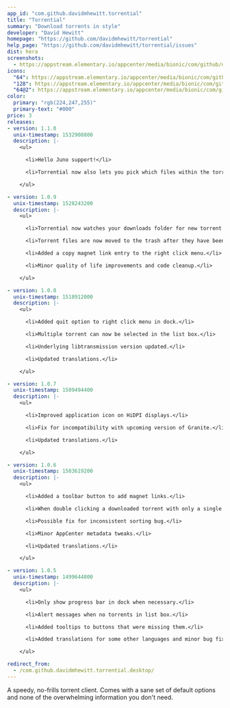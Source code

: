```yaml
---
app_id: "com.github.davidmhewitt.torrential"
title: "Torrential"
summary: "Download torrents in style"
developer: "David Hewitt"
homepage: "https://github.com/davidmhewitt/torrential"
help_page: "https://github.com/davidmhewitt/torrential/issues"
dist: hera
screenshots:
  - https://appstream.elementary.io/appcenter/media/bionic/com/github/davidmhewitt.torrential/E9C1A8D70B40844189AFD96783CD0195/screenshots/image-1_orig.png
icons:
  "64": https://appstream.elementary.io/appcenter/media/bionic/com/github/davidmhewitt.torrential/E9C1A8D70B40844189AFD96783CD0195/icons/64x64/com.github.davidmhewitt.torrential_com.github.davidmhewitt.torrential.png
  "128": https://appstream.elementary.io/appcenter/media/bionic/com/github/davidmhewitt.torrential/E9C1A8D70B40844189AFD96783CD0195/icons/128x128/com.github.davidmhewitt.torrential_com.github.davidmhewitt.torrential.png
  "64@2": https://appstream.elementary.io/appcenter/media/bionic/com/github/davidmhewitt.torrential/E9C1A8D70B40844189AFD96783CD0195/icons/64x64@2/com.github.davidmhewitt.torrential_com.github.davidmhewitt.torrential.png
color:
  primary: "rgb(224,247,255)"
  primary-text: "#000"
price: 3
releases:
- version: 1.1.0
  unix-timestamp: 1532908800
  description: |-
    <ul>

      <li>Hello Juno support!</li>

      <li>Torrential now also lets you pick which files within the torrent you want to download.</li>

    </ul>

- version: 1.0.9
  unix-timestamp: 1528243200
  description: |-
    <ul>

      <li>Torrential now watches your downloads folder for new torrent files while it&apos;s running.</li>

      <li>Torrent files are now moved to the trash after they have been added.</li>

      <li>Added a copy magnet link entry to the right click menu.</li>

      <li>Minor quality of life improvements and code cleanup.</li>

    </ul>

- version: 1.0.8
  unix-timestamp: 1518912000
  description: |-
    <ul>

      <li>Added quit option to right click menu in dock.</li>

      <li>Multiple torrent can now be selected in the list box.</li>

      <li>Underlying libtransmission version updated.</li>

      <li>Updated translations.</li>

    </ul>

- version: 1.0.7
  unix-timestamp: 1509494400
  description: |-
    <ul>

      <li>Improved application icon on HiDPI displays.</li>

      <li>Fix for incompatibility with upcoming version of Granite.</li>

      <li>Updated translations.</li>

    </ul>

- version: 1.0.6
  unix-timestamp: 1503619200
  description: |-
    <ul>

      <li>Added a toolbar button to add magnet links.</li>

      <li>When double clicking a downloaded torrent with only a single file, the default app for that file is now launched.</li>

      <li>Possible fix for inconsistent sorting bug.</li>

      <li>Minor AppCenter metadata tweaks.</li>

      <li>Updated translations.</li>

    </ul>

- version: 1.0.5
  unix-timestamp: 1499644800
  description: |-
    <ul>

      <li>Only show progress bar in dock when necessary.</li>

      <li>Alert messages when no torrents in list box.</li>

      <li>Added tooltips to buttons that were missing them.</li>

      <li>Added translations for some other languages and minor bug fixes.</li>

    </ul>

redirect_from:
  - /com.github.davidmhewitt.torrential.desktop/
---
```

<p>A speedy, no-frills torrent client. Comes with a sane set of default options and none of the overwhelming information you don&apos;t need.</p>
